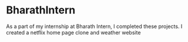 # BharathIntern
As a part of my internship at Bharath Intern, I completed these projects. I created a netflix home page clone and weather website
